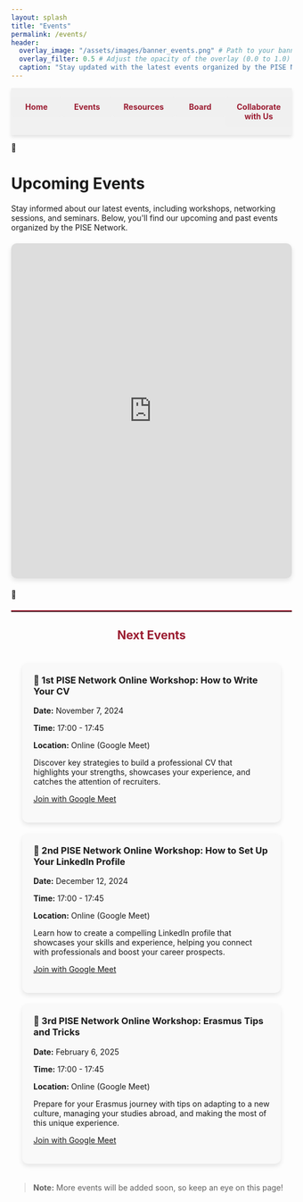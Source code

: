 ```yaml
---
layout: splash
title: "Events"
permalink: /events/
header:
  overlay_image: "/assets/images/banner_events.png" # Path to your banner image
  overlay_filter: 0.5 # Adjust the opacity of the overlay (0.0 to 1.0)
  caption: "Stay updated with the latest events organized by the PISE Network"
---
```


<nav class="custom-nav">
  <ul>
    <li><a href="/minimal-mistakes/">Home</a></li>
    <li><a href="/minimal-mistakes/events/">Events</a></li>
    <li><a href="/minimal-mistakes/resources/">Resources</a></li>
    <li><a href="/minimal-mistakes/board/">Board</a></li>
    <li><a href="/minimal-mistakes/collaborate/">Collaborate with Us</a></li>
  </ul>
</nav>



# Upcoming Events

Stay informed about our latest events, including workshops, networking sessions, and seminars. Below, you'll find our upcoming and past events organized by the PISE Network.

<div class="calendar-container">
  <iframe src="https://calendar.google.com/calendar/embed?src=5bafd044d7d4022a0eb80ea3694717d3eff047c74b0a39783caaa43efdd20597@group.calendar.google.com&ctz=Europe/Rome" style="border: 0; width: 100%; height: 600px;" frameborder="0" scrolling="no"></iframe>
</div>



<hr style="border: none; border-top: 2px solid #9b1c31; margin: 20px 0;">
<h2 style="text-align: center; color: #9b1c31;">Next Events</h2>

<div class="event-list">
  <div class="event">
    <h3>📅 1st PISE Network Online Workshop: How to Write Your CV</h3>
    <p><strong>Date:</strong> November 7, 2024</p>
    <p><strong>Time:</strong> 17:00 - 17:45</p>
    <p><strong>Location:</strong> Online (Google Meet)</p>
    <p>Discover key strategies to build a professional CV that highlights your strengths, showcases your experience, and catches the attention of recruiters.</p>
    <p><a href="https://meet.google.com/kvw-udxm-wib" target="_blank">Join with Google Meet</a></p>
  </div>

  <div class="event">
    <h3>📅 2nd PISE Network Online Workshop: How to Set Up Your LinkedIn Profile</h3>
    <p><strong>Date:</strong> December 12, 2024</p>
    <p><strong>Time:</strong> 17:00 - 17:45</p>
    <p><strong>Location:</strong> Online (Google Meet)</p>
    <p>Learn how to create a compelling LinkedIn profile that showcases your skills and experience, helping you connect with professionals and boost your career prospects.</p>
    <p><a href="https://meet.google.com/kvw-udxm-wib" target="_blank">Join with Google Meet</a></p>
  </div>

  <div class="event">
    <h3>📅 3rd PISE Network Online Workshop: Erasmus Tips and Tricks</h3>
    <p><strong>Date:</strong> February 6, 2025</p>
    <p><strong>Time:</strong> 17:00 - 17:45</p>
    <p><strong>Location:</strong> Online (Google Meet)</p>
    <p>Prepare for your Erasmus journey with tips on adapting to a new culture, managing your studies abroad, and making the most of this unique experience.</p>
    <p><a href="https://meet.google.com/kvw-udxm-wib" target="_blank">Join with Google Meet</a></p>
  </div>
</div>

> **Note:** More events will be added soon, so keep an eye on this page!

<style>
.custom-nav {
  display: flex;
  justify-content: space-evenly;
  align-items: center;
  width: 100%;
  position: sticky;
  top: 0;
  background-color: rgba(240, 240, 240, 0.9);
  padding: 15px 0;
  box-shadow: 0px 4px 6px rgba(0, 0, 0, 0.1);
  z-index: 10;
}
.custom-nav ul {
  display: flex;
  width: 100%;
  list-style: none;
  margin: 0;
  padding: 0;
}
.custom-nav li {
  flex: 1;
  text-align: center;
}
.custom-nav a {
  display: block;
  color: #9b1c31;
  background-color: rgba(240, 240, 240, 0.9);
  text-decoration: none;
  padding: 10px 20px;
  margin: 0;
  border-radius: 5px;
  font-weight: bold;
  transition: background-color 0.3s, transform 0.2s;
}
.custom-nav a:hover {
  background-color: #e3c8c1;
  transform: scale(1.05);
}

.event-list {
  display: flex;
  flex-direction: column;
  gap: 20px;
  padding: 20px;
}
.event {
  background-color: #f9f9f9;
  padding: 20px;
  border-radius: 10px;
  box-shadow: 0 4px 8px rgba(0, 0, 0, 0.1);
}
.event h3 {
  margin-top: 0;
}

.calendar-container {
  margin: 20px 0;
  box-shadow: 0 4px 8px rgba(0, 0, 0, 0.1);
  border-radius: 10px;
  overflow: hidden;
}

.add-to-calendar {
  text-align: center;
  margin: 20px 0;
}
.add-calendar-button {
  background-color: #9b1c31;
  color: #fff;
  border: none;
  padding: 15px;
  font-size: 1em;
  cursor: pointer;
  border-radius: 5px;
  transition: background-color 0.3s, transform 0.3s;
}
.add-calendar-button:hover {
  background-color: #e3c8c1;
  transform: scale(1.1);
}
</style>
